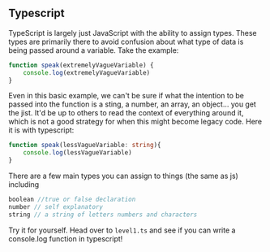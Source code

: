## Typescript

TypeScript is largely just JavaScript with the ability to assign types. These types are primarily there to avoid confusion about what type of data is being passed around a variable. Take the example:

```javascript
function speak(extremelyVagueVariable) {
    console.log(extremelyVagueVariable)
}
```

Even in this basic example, we can't be sure if what the intention to be passed into the function is a sting, a number, an array, an object... you get the jist. It'd be up to others to read the context of everything around it, which is not a good strategy for when this might become legacy code. Here it is with typescript:

```typescript
function speak(lessVagueVariable: string){
    console.log(lessVagueVariable)
}
```

There are a few main types you can assign to things (the same as js) including 

```typescript
boolean //true or false declaration
number // self explanatory
string // a string of letters numbers and characters
```

Try it for yourself. Head over to `level1.ts` and see if you can write a console.log function in typescript!